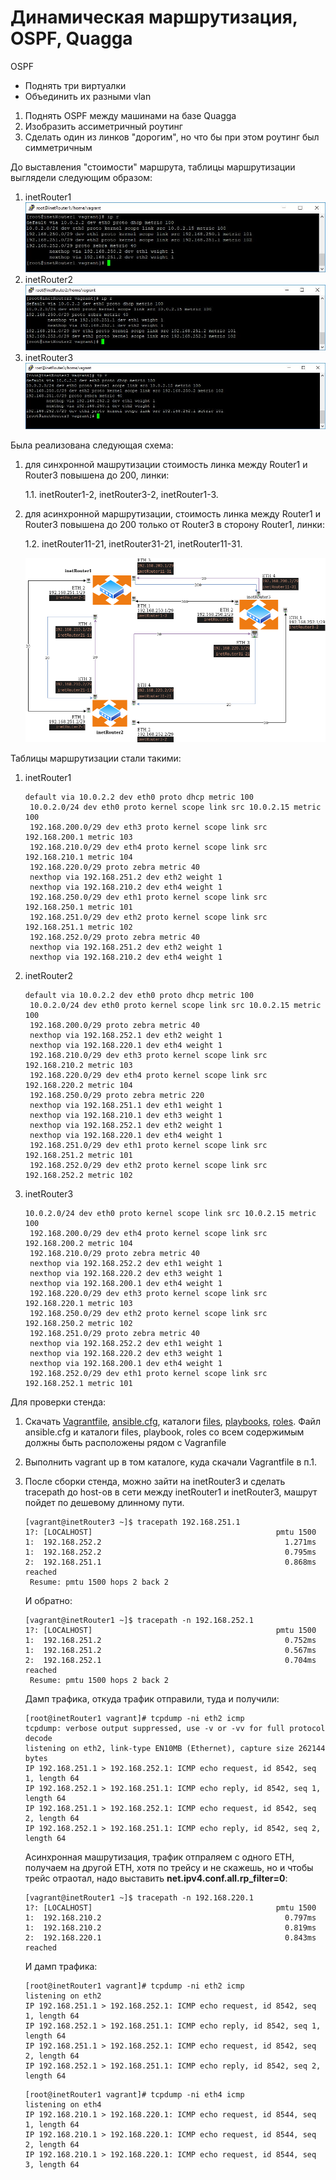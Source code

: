 # Динамическая маршрутизация, OSPF, Quagga
OSPF
- Поднять три виртуалки
- Объединить их разными vlan
1. Поднять OSPF между машинами на базе Quagga
2. Изобразить ассиметричный роутинг
3. Сделать один из линков "дорогим", но что бы при этом роутинг был симметричным

До выставления "стоимости" маршрута, таблицы маршрутизации выглядели следующим образом:
1. inetRouter1
    ![inetRouter1](./imgs/inetRouter1.png)
2. inetRouter2
    ![inetRouter1](./imgs/inetRouter2.png)
3. inetRouter3
    ![inetRouter1](./imgs/inetRouter3.png)


Была реализована следующая схема:
1. для синхронной машрутизации стоимость линка между Router1 и Router3 повышена до 200, линки:
    
    1.1. inetRouter1-2, inetRouter3-2, inetRouter1-3.

2. для асинхронной маршрутизации, стоимость линка между Router1 и Router3 повышена до 200 только  от Router3 в сторону Router1, линки:

    1.2. inetRouter11-21, inetRouter31-21, inetRouter11-31.


    ![ospf](./imgs/ospf.png)

Таблицы маршрутизации стали  такими:
1. inetRouter1
   ```
   default via 10.0.2.2 dev eth0 proto dhcp metric 100 
    10.0.2.0/24 dev eth0 proto kernel scope link src 10.0.2.15 metric 100 
    192.168.200.0/29 dev eth3 proto kernel scope link src 192.168.200.1 metric 103 
    192.168.210.0/29 dev eth4 proto kernel scope link src 192.168.210.1 metric 104 
    192.168.220.0/29 proto zebra metric 40 
	nexthop via 192.168.251.2 dev eth2 weight 1 
	nexthop via 192.168.210.2 dev eth4 weight 1 
    192.168.250.0/29 dev eth1 proto kernel scope link src 192.168.250.1 metric 101 
    192.168.251.0/29 dev eth2 proto kernel scope link src 192.168.251.1 metric 102 
    192.168.252.0/29 proto zebra metric 40 
	nexthop via 192.168.251.2 dev eth2 weight 1 
	nexthop via 192.168.210.2 dev eth4 weight 1 
    ```
2. inetRouter2
   ```
   default via 10.0.2.2 dev eth0 proto dhcp metric 100 
    10.0.2.0/24 dev eth0 proto kernel scope link src 10.0.2.15 metric 100 
    192.168.200.0/29 proto zebra metric 40 
	nexthop via 192.168.252.1 dev eth2 weight 1 
	nexthop via 192.168.220.1 dev eth4 weight 1 
    192.168.210.0/29 dev eth3 proto kernel scope link src 192.168.210.2 metric 103 
    192.168.220.0/29 dev eth4 proto kernel scope link src 192.168.220.2 metric 104 
    192.168.250.0/29 proto zebra metric 220 
	nexthop via 192.168.251.1 dev eth1 weight 1 
	nexthop via 192.168.210.1 dev eth3 weight 1 
	nexthop via 192.168.252.1 dev eth2 weight 1 
	nexthop via 192.168.220.1 dev eth4 weight 1 
    192.168.251.0/29 dev eth1 proto kernel scope link src 192.168.251.2 metric 101 
    192.168.252.0/29 dev eth2 proto kernel scope link src 192.168.252.2 metric 102
   ```
3. inetRouter3
   ```
   10.0.2.0/24 dev eth0 proto kernel scope link src 10.0.2.15 metric 100 
    192.168.200.0/29 dev eth4 proto kernel scope link src 192.168.200.2 metric 104 
    192.168.210.0/29 proto zebra metric 40 
	nexthop via 192.168.252.2 dev eth1 weight 1 
	nexthop via 192.168.220.2 dev eth3 weight 1 
	nexthop via 192.168.200.1 dev eth4 weight 1 
    192.168.220.0/29 dev eth3 proto kernel scope link src 192.168.220.1 metric 103 
    192.168.250.0/29 dev eth2 proto kernel scope link src 192.168.250.2 metric 102 
    192.168.251.0/29 proto zebra metric 40 
	nexthop via 192.168.252.2 dev eth1 weight 1 
	nexthop via 192.168.220.2 dev eth3 weight 1 
	nexthop via 192.168.200.1 dev eth4 weight 1 
    192.168.252.0/29 dev eth1 proto kernel scope link src 192.168.252.1 metric 101
   ```

Для проверки стенда:

1. Скачать [Vagrantfile](./Vagrantfile), [ansible.cfg](./ansible.cfg), каталоги [files](./files), [playbooks](./playbooks), [roles](./roles).
Файл ansible.cfg и  каталоги files, playbook, roles со всем содержимым должны быть расположены рядом с Vagranfile
2. Выполнить vagrant up  в том каталоге, куда скачали Vagrantfile в п.1.
3. После сборки стенда, можно зайти на inetRouter3 и сделать tracepath до host-ов в сети между inetRouter1  и inetRouter3, машрут пойдет по  дешевому длинному пути.
    ```
    [vagrant@inetRouter3 ~]$ tracepath 192.168.251.1
    1?: [LOCALHOST]                                         pmtu 1500
    1:  192.168.252.2                                         1.271ms
    1:  192.168.252.2                                         0.795ms
    2:  192.168.251.1                                         0.868ms reached
     Resume: pmtu 1500 hops 2 back 2
    ```

    И обратно:

    ```
    [vagrant@inetRouter1 ~]$ tracepath -n 192.168.252.1
    1?: [LOCALHOST]                                         pmtu 1500
    1:  192.168.251.2                                         0.752ms
    1:  192.168.251.2                                         0.567ms
    2:  192.168.252.1                                         0.704ms reached
     Resume: pmtu 1500 hops 2 back 2
    ```
    Дамп трафика, откуда трафик отправили, туда и получили:

    ```
    [root@inetRouter1 vagrant]# tcpdump -ni eth2 icmp
    tcpdump: verbose output suppressed, use -v or -vv for full protocol decode
    listening on eth2, link-type EN10MB (Ethernet), capture size 262144 bytes
    IP 192.168.251.1 > 192.168.252.1: ICMP echo request, id 8542, seq 1, length 64
    IP 192.168.252.1 > 192.168.251.1: ICMP echo reply, id 8542, seq 1, length 64
    IP 192.168.251.1 > 192.168.252.1: ICMP echo request, id 8542, seq 2, length 64
    IP 192.168.252.1 > 192.168.251.1: ICMP echo reply, id 8542, seq 2, length 64
    ```
    Асинхронная машрутизация, трафик отпраляем с одного ETH, получаем на другой ETH, хотя по трейсу и не скажешь, но и чтобы трейс отраотал, надо выставить **net.ipv4.conf.all.rp_filter=0**:

    ```
    [vagrant@inetRouter1 ~]$ tracepath -n 192.168.220.1
    1?: [LOCALHOST]                                         pmtu 1500
    1:  192.168.210.2                                         0.797ms 
    1:  192.168.210.2                                         0.819ms 
    2:  192.168.220.1                                         0.843ms reached
    ```
    И дамп трафика:

    ```
    [root@inetRouter1 vagrant]# tcpdump -ni eth2 icmp
    listening on eth2
    IP 192.168.251.1 > 192.168.252.1: ICMP echo request, id 8542, seq 1, length 64
    IP 192.168.252.1 > 192.168.251.1: ICMP echo reply, id 8542, seq 1, length 64
    IP 192.168.251.1 > 192.168.252.1: ICMP echo request, id 8542, seq 2, length 64
    IP 192.168.252.1 > 192.168.251.1: ICMP echo reply, id 8542, seq 2, length 64
    ```
    
    ```  
    [root@inetRouter1 vagrant]# tcpdump -ni eth4 icmp
    listening on eth4
    IP 192.168.210.1 > 192.168.220.1: ICMP echo request, id 8544, seq 1, length 64
    IP 192.168.210.1 > 192.168.220.1: ICMP echo request, id 8544, seq 2, length 64
    IP 192.168.210.1 > 192.168.220.1: ICMP echo request, id 8544, seq 3, length 64
    ```


